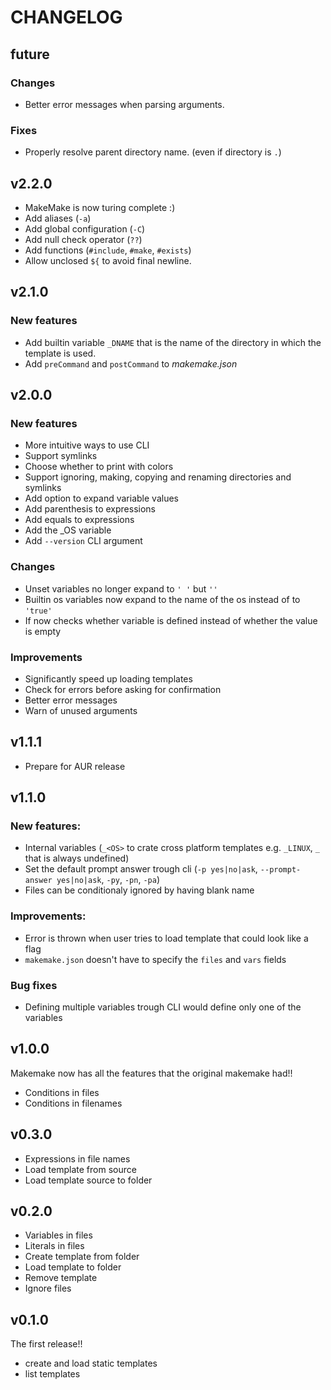 # CHANGELOG

## future
### Changes
- Better error messages when parsing arguments.
### Fixes
- Properly resolve parent directory name. (even if directory is `.`)

## v2.2.0
- MakeMake is now turing complete :)
- Add aliases (`-a`)
- Add global configuration (`-C`)
- Add null check operator (`??`)
- Add functions (`#include`, `#make`, `#exists`)
- Allow unclosed `${` to avoid final newline.

## v2.1.0
### New features
- Add builtin variable `_DNAME` that is the name of the directory in which the
  template is used.
- Add `preCommand` and `postCommand` to *makemake.json*

## v2.0.0
### New features
- More intuitive ways to use CLI
- Support symlinks
- Choose whether to print with colors
- Support ignoring, making, copying and renaming directories and symlinks
- Add option to expand variable values
- Add parenthesis to expressions
- Add equals to expressions
- Add the _OS variable
- Add `--version` CLI argument

### Changes
- Unset variables no longer expand to `' '` but `''`
- Builtin os variables now expand to the name of the os instead of to `'true'`
- If now checks whether variable is defined instead of whether the value is
  empty

### Improvements
- Significantly speed up loading templates
- Check for errors before asking for confirmation
- Better error messages
- Warn of unused arguments

## v1.1.1
- Prepare for AUR release

## v1.1.0
### New features:
- Internal variables (`_<OS>` to crate cross platform templates e.g. `_LINUX`,
  `_` that is always undefined)
- Set the default prompt answer trough cli (`-p yes|no|ask`,
  `--prompt-answer yes|no|ask`, `-py`, `-pn`, `-pa`)
- Files can be conditionaly ignored by having blank name

### Improvements:
- Error is thrown when user tries to load template that could look like a flag
- `makemake.json` doesn't have to specify the `files` and `vars` fields

### Bug fixes
- Defining multiple variables trough CLI would define only one of the variables

## v1.0.0
Makemake now has all the features that the original makemake had!!
- Conditions in files
- Conditions in filenames

## v0.3.0
- Expressions in file names
- Load template from source
- Load template source to folder

## v0.2.0
- Variables in files
- Literals in files
- Create template from folder
- Load template to folder
- Remove template
- Ignore files

## v0.1.0
The first release!!
- create and load static templates
- list templates
